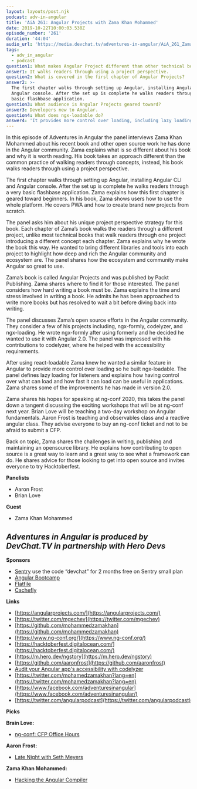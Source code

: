 ```yaml
---
layout: layouts/post.njk
podcast: adv-in-angular
title: 'AiA 261: Angular Projects with Zama Khan Mohammed'
date: 2019-10-22T10:00:03.538Z
episode_number: '261'
duration: '44:04'
audio_url: 'https://media.devchat.tv/adventures-in-angular/AiA_261_Zama_Khan_Mohammed.mp3'
tags:
  - adv_in_angular
  - podcast
question1: What makes Angular Project different than other technical books?
answer1: It walks readers through using a project perspective.
question2: What is covered in the first chapter of Angular Projects?
answer2: >-
  The first chapter walks through setting up Angular, installing Angular CLI and
  Angular console. After the set up is complete he walks readers through a very
  basic flashbase application.
question3: What audience is Angular Projects geared toward?
answer3: Developers new to Angular.
question4: What does ngx-loadable do?
answer4: 'It provides more control over loading, including lazy loading. '
---
```

In this episode of Adventures in Angular the panel interviews Zama Khan Mohammed about his recent book and other open source work he has done in the Angular community. Zama explains what is so different about his book and why it is worth reading. His book takes an approach different than the common practice of walking readers through concepts, instead, his book walks readers through using a project perspective. 

The first chapter walks through setting up Angular, installing Angular CLI and Angular console. After the set up is complete he walks readers through a very basic flashbase application. Zama explains how this first chapter is geared toward beginners. In his book, Zama shows users how to use the whole platform. He covers PWA and how to create brand new projects from scratch.  

The panel asks him about his unique project perspective strategy for this book. Each chapter of Zama’s book walks the readers through a different project, unlike most technical books that walk readers through one project introducing a different concept each chapter. Zama explains why he wrote the book this way. He wanted to bring different libraries and tools into each project to highlight how deep and rich the Angular community and ecosystem are. The panel shares how the ecosystem and community make Angular so great to use. 

Zama’s book is called Angular Projects and was published by Packt Publishing. Zama shares where to find it for those interested. The panel considers how hard writing a book must be. Zama explains the time and stress involved in writing a book. He admits he has been approached to write more books but has resolved to wait a bit before diving back into writing. 

The panel discusses Zama’s open source efforts in the Angular community. They consider a few of his projects including, ngx-formly, codelyzer, and ngx-loading. He wrote ngx-formly after using formerly and he decided he wanted to use it with Angular 2.0. The panel was impressed with his contributions to codelyzer, where he helped with the accessibility requirements. 

After using react-loadable Zama knew he wanted a similar feature in Angular to provide more control over loading so he built ngx-loadable. The panel defines lazy loading for listeners and explains how having control over what can load and how fast it can load can be useful in applications. Zama shares some of the improvements he has made in version 2.0. 

Zama shares his hopes for speaking at ng-conf 2020, this takes the panel down a tangent discussing the exciting workshops that will be at ng-conf next year. Brian Love will be teaching a two-day workshop on Angular fundamentals. Aaron Frost is teaching and observables class and a reactive angular class. They advise everyone to buy an ng-conf ticket and not to be afraid to submit a CFP. 

Back on topic, Zama shares the challenges in writing, publishing and maintaining an opensource library. He explains how contributing to open source is a great way to learn and a great way to see what a framework can do. He shares advice for those looking to get into open source and invites everyone to try Hacktoberfest.


**Panelists**

- Aaron Frost
- Brian Love

**Guest**

- Zama Khan Mohammed

## _Adventures in Angular is produced by DevChat.TV in partnership with Hero Devs_

**Sponsors**

- [Sentry](http://sentry.io/) use the code “devchat” for 2 months free on Sentry small plan
- [Angular Bootcamp](https://angularbootcamp.com/)
- [Flatfile](https://try.flatfile.io/we-built-your-data-importer?utm_source=Devchat-TV-Podcast-Audio-October-2019-EP-2&amp;utm_medium=Podcast&amp;utm_campaign=Devchat-TV-Podcast-EP-2&amp;utm_term=Episode-2&amp;utm_content=Engineer)
- [Cachefly](https://www.cachefly.com/)

**Links**

- [https://angularprojects.com/](https://angularprojects.com/)
- [https://twitter.com/mgechev](https://twitter.com/mgechev)
- [https://github.com/mohammedzamakhan](https://github.com/mohammedzamakhan)
- [https://www.ng-conf.org/](https://www.ng-conf.org/)
- [https://hacktoberfest.digitalocean.com/](https://hacktoberfest.digitalocean.com/)
- [https://m.hero.dev/ngstory](https://m.hero.dev/ngstory)
- [https://github.com/aaronfrost](https://github.com/aaronfrost)
- [Audit your Angular app's accessibility with codelyzer](https://web.dev/accessible-angular-with-codelyzer)
- [https://twitter.com/mohamedzamakhan?lang=en](https://twitter.com/mohamedzamakhan?lang=en)
- [https://www.facebook.com/adventuresinangular](https://www.facebook.com/adventuresinangular/)
- [https://twitter.com/angularpodcast](https://twitter.com/angularpodcast)

**Picks**

**Brain Love:**

- [ng-conf: CFP Office Hours](https://www.youtube.com/watch?v=chiq13mNS7Y)

**Aaron Frost:**

- [Late Night with Seth Meyers](https://www.nbc.com/late-night-with-seth-meyers)

**Zama Khan Mohammed:**

- [Hacking the Angular Compiler](https://speakerdeck.com/d3lm/hacking-the-angular-compiler?slide=20)
